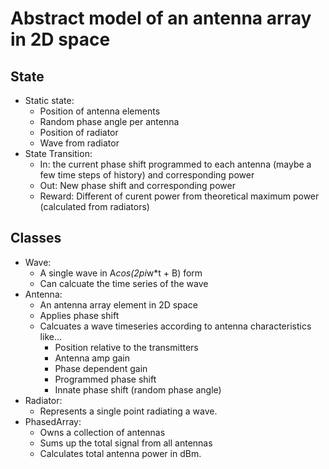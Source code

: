 # Abstract model of an antenna array in 2D space
## State
- Static state:
    - Position of antenna elements
    - Random phase angle per antenna
    - Position of radiator
    - Wave from radiator
- State Transition:
    - In: the current phase shift programmed to each antenna (maybe a few time steps of history)
      and corresponding power
    - Out: New phase shift and corresponding power
    - Reward: Different of curent power from theoretical maximum power (calculated from radiators)
## Classes
- Wave:
    - A single wave in A*cos(2pi*w*t + B) form
    - Can calcuate the time series of the wave
- Antenna:
    - An antenna array element in 2D space
    - Applies phase shift
    - Calcuates a wave timeseries according to antenna characteristics like...
        - Position relative to the transmitters
        - Antenna amp gain
        - Phase dependent gain
        - Programmed phase shift
        - Innate phase shift (random phase angle)
- Radiator:
    - Represents a single point radiating a wave.
- PhasedArray:
    - Owns a collection of antennas
    - Sums up the total signal from all antennas
    - Calculates total antenna power in dBm.